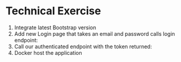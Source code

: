 # Technical Exercise

1. Integrate latest Bootstrap version
2. Add new Login page that takes an email and password calls login endpoint:
3. Call our authenticated endpoint with the token returned:
 4. Docker host the application
